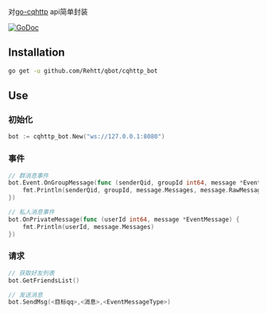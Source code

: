 对[go-cqhttp](https://github.com/Mrs4s/go-cqhttp) api简单封装

[![GoDoc](https://img.shields.io/badge/godoc-reference-blue.svg)](http://godoc.org/github.com/Rehtt/qbot/cqhttp_bot)

## Installation

```bash
go get -u github.com/Rehtt/qbot/cqhttp_bot
```

## Use

### 初始化
```go
bot := cqhttp_bot.New("ws://127.0.0.1:8080")
```

### 事件
```go
// 群消息事件
bot.Event.OnGroupMessage(func (senderQid, groupId int64, message *EventMessage) {
    fmt.Println(senderQid, groupId, message.Messages, message.RawMessage)
})

// 私人消息事件
bot.OnPrivateMessage(func (userId int64, message *EventMessage) {
    fmt.Println(userId, message.Messages)
})

```

### 请求
```go
// 获取好友列表
bot.GetFriendsList()

// 发送消息
bot.SendMsg(<目标qq>,<消息>,<EventMessageType>)
```
